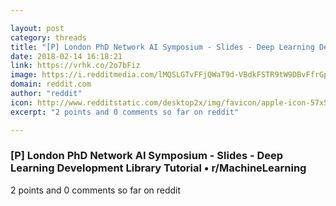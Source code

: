 ```yaml
---

layout: post
category: threads
title: "[P] London PhD Network AI Symposium - Slides - Deep Learning Development Library Tutorial"
date: 2018-02-14 16:18:21
link: https://vrhk.co/2o7bFiz
image: https://i.redditmedia.com/lMQSLGTvFFjQWaT9d-VBdkFSTR9tW9DBvFfrGpp1Uo0.jpg?w=320&s=462cf81ed0cac7a2b39f775bd6c0d5e4
domain: reddit.com
author: "reddit"
icon: http://www.redditstatic.com/desktop2x/img/favicon/apple-icon-57x57.png
excerpt: "2 points and 0 comments so far on reddit"

---
```


### [P] London PhD Network AI Symposium - Slides - Deep Learning Development Library Tutorial • r/MachineLearning

2 points and 0 comments so far on reddit